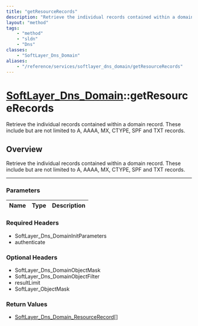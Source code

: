 ```yaml
---
title: "getResourceRecords"
description: "Retrieve the individual records contained within a domain record. These include but are not limited to A, AAAA, MX, CTYP... "
layout: "method"
tags:
    - "method"
    - "sldn"
    - "Dns"
classes:
    - "SoftLayer_Dns_Domain"
aliases:
    - "/reference/services/softlayer_dns_domain/getResourceRecords"
---
```

# [SoftLayer_Dns_Domain](/reference/services/SoftLayer_Dns_Domain)::getResourceRecords


Retrieve the individual records contained within a domain record. These include but are not limited to A, AAAA, MX, CTYPE, SPF and TXT records.


## Overview 
Retrieve the individual records contained within a domain record. These include but are not limited to A, AAAA, MX, CTYPE, SPF and TXT records.

-----

### Parameters 
|Name | Type | Description |
| --- | --- | --- |


### Required Headers
* SoftLayer_Dns_DomainInitParameters
* authenticate


### Optional Headers
* SoftLayer_Dns_DomainObjectMask
* SoftLayer_Dns_DomainObjectFilter
* resultLimit
* SoftLayer_ObjectMask

### Return Values
* <a href='/reference/datatypes/SoftLayer_Dns_Domain_ResourceRecord'>SoftLayer_Dns_Domain_ResourceRecord[] </a>




